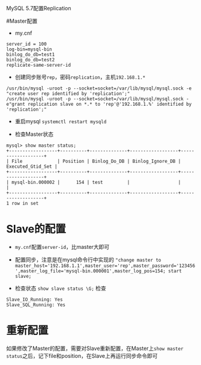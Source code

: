 MySQL 5.7配置Replication

#Master配置

- my.cnf
```
server_id = 100
log-bin=mysql-bin
binlog_do_db=test1
binlog_do_db=test2
replicate-same-server-id
```

- 创建同步账号`rep`，密码`replication`，主机`192.168.1.*`
```
/usr/bin/mysql -uroot -p --socket=socket=/var/lib/mysql/mysql.sock -e "create user rep identified by 'replication';" 
/usr/bin/mysql -uroot -p --socket=socket=/var/lib/mysql/mysql.sock -e"grant replication slave on *.* to 'rep'@'192.168.1.%' identified by 'replication';"
```
- 重启mysql
`systemctl restart mysqld`

- 检查Master状态
```
mysql> show master status;
+------------------+----------+--------------+------------------+-------------------+
| File             | Position | Binlog_Do_DB | Binlog_Ignore_DB | Executed_Gtid_Set |
+------------------+----------+--------------+------------------+-------------------+
| mysql-bin.000002 |      154 | test         |                  |                   |
+------------------+----------+--------------+------------------+-------------------+
1 row in set
```

# Slave的配置
- `my.cnf`配置`server-id`，比master大即可
- 配置同步，注意是在mysql命令行中实现的
`"change master to master_host='192.168.1.1',master_user='rep',master_password='123456',master_log_file='mysql-bin.000001',master_log_pos=154; start slave;  `

- 检查状态
`show slave status \G;`
检查
```
Slave_IO_Running: Yes
Slave_SQL_Running: Yes
```

# 重新配置
如果修改了Master的配置，需要对Slave重新配置，在Master上`show master status`之后，记下file和position，在Slave上再运行同步命令即可
